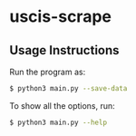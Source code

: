 # uscis-scrape

## Usage Instructions

Run the program as:

```bash
$ python3 main.py --save-data
```

To show all the options, run:

```bash
$ python3 main.py --help
```
